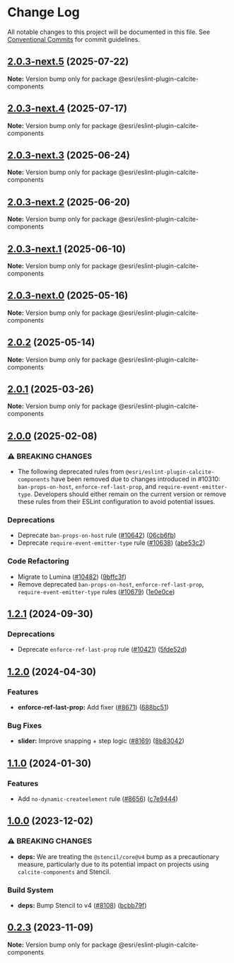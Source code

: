 # Change Log

All notable changes to this project will be documented in this file.
See [Conventional Commits](https://conventionalcommits.org) for commit guidelines.

## [2.0.3-next.5](https://github.com/Esri/calcite-design-system/compare/@esri/eslint-plugin-calcite-components@2.0.3-next.4...@esri/eslint-plugin-calcite-components@2.0.3-next.5) (2025-07-22)

**Note:** Version bump only for package @esri/eslint-plugin-calcite-components

## [2.0.3-next.4](https://github.com/Esri/calcite-design-system/compare/@esri/eslint-plugin-calcite-components@2.0.3-next.3...@esri/eslint-plugin-calcite-components@2.0.3-next.4) (2025-07-17)

**Note:** Version bump only for package @esri/eslint-plugin-calcite-components

## [2.0.3-next.3](https://github.com/Esri/calcite-design-system/compare/@esri/eslint-plugin-calcite-components@2.0.3-next.2...@esri/eslint-plugin-calcite-components@2.0.3-next.3) (2025-06-24)

**Note:** Version bump only for package @esri/eslint-plugin-calcite-components

## [2.0.3-next.2](https://github.com/Esri/calcite-design-system/compare/@esri/eslint-plugin-calcite-components@2.0.3-next.1...@esri/eslint-plugin-calcite-components@2.0.3-next.2) (2025-06-20)

**Note:** Version bump only for package @esri/eslint-plugin-calcite-components

## [2.0.3-next.1](https://github.com/Esri/calcite-design-system/compare/@esri/eslint-plugin-calcite-components@2.0.3-next.0...@esri/eslint-plugin-calcite-components@2.0.3-next.1) (2025-06-10)

**Note:** Version bump only for package @esri/eslint-plugin-calcite-components

## [2.0.3-next.0](https://github.com/Esri/calcite-design-system/compare/@esri/eslint-plugin-calcite-components@2.0.2-next.5...@esri/eslint-plugin-calcite-components@2.0.3-next.0) (2025-05-16)

**Note:** Version bump only for package @esri/eslint-plugin-calcite-components

## [2.0.2](https://github.com/Esri/calcite-design-system/compare/@esri/eslint-plugin-calcite-components@2.0.1...@esri/eslint-plugin-calcite-components@2.0.2) (2025-05-14)

**Note:** Version bump only for package @esri/eslint-plugin-calcite-components

## [2.0.1](https://github.com/Esri/calcite-design-system/compare/@esri/eslint-plugin-calcite-components@2.0.0...@esri/eslint-plugin-calcite-components@2.0.1) (2025-03-26)

**Note:** Version bump only for package @esri/eslint-plugin-calcite-components

## [2.0.0](https://github.com/Esri/calcite-design-system/compare/@esri/eslint-plugin-calcite-components@1.2.1...@esri/eslint-plugin-calcite-components@2.0.0) (2025-02-08)

### ⚠ BREAKING CHANGES

- The following deprecated rules from `@esri/eslint-plugin-calcite-components` have been removed due to changes introduced in #10310: `ban-props-on-host`, `enforce-ref-last-prop`, and `require-event-emitter-type`. Developers should either remain on the current version or remove these rules from their ESLint configuration to avoid potential issues.

### Deprecations

- Deprecate `ban-props-on-host` rule ([#10642](https://github.com/Esri/calcite-design-system/issues/10642)) ([06cb6fb](https://github.com/Esri/calcite-design-system/commit/06cb6fbd72e43edbd8063215c4d80cea9c62783b))
- Deprecate `require-event-emitter-type` rule ([#10638](https://github.com/Esri/calcite-design-system/issues/10638)) ([abe53c2](https://github.com/Esri/calcite-design-system/commit/abe53c20cf2248a0875e5667cdb32f644010f771))

### Code Refactoring

- Migrate to Lumina ([#10482](https://github.com/Esri/calcite-design-system/issues/10482)) ([9bffc3f](https://github.com/Esri/calcite-design-system/commit/9bffc3fcbed65ffb91f089cd7846b1b06ada2b47))
- Remove deprecated `ban-props-on-host`, `enforce-ref-last-prop`, `require-event-emitter-type` rules ([#10679](https://github.com/Esri/calcite-design-system/issues/10679)) ([1e0e0ce](https://github.com/Esri/calcite-design-system/commit/1e0e0ce99aa35d4cdf9be04f8f77647ca7a3b736))

## [1.2.1](https://github.com/Esri/calcite-design-system/compare/@esri/eslint-plugin-calcite-components@1.2.0...@esri/eslint-plugin-calcite-components@1.2.1) (2024-09-30)

### Deprecations

- Deprecate `enforce-ref-last-prop` rule ([#10421](https://github.com/Esri/calcite-design-system/issues/10421)) ([5fde52d](https://github.com/Esri/calcite-design-system/commit/5fde52da05ec10db713e5ae119a6d77499d39ff7))

## [1.2.0](https://github.com/Esri/calcite-design-system/compare/@esri/eslint-plugin-calcite-components@1.1.0...@esri/eslint-plugin-calcite-components@1.2.0) (2024-04-30)

### Features

- **enforce-ref-last-prop:** Add fixer ([#8671](https://github.com/Esri/calcite-design-system/issues/8671)) ([688bc51](https://github.com/Esri/calcite-design-system/commit/688bc51bb06163a0b6b4b1a3c6685c8bed3f235b))

### Bug Fixes

- **slider:** Improve snapping + step logic ([#8169](https://github.com/Esri/calcite-design-system/issues/8169)) ([8b83042](https://github.com/Esri/calcite-design-system/commit/8b83042179b92e580fa4551fe4fcc8d3582aeb95))

## [1.1.0](https://github.com/Esri/calcite-design-system/compare/@esri/eslint-plugin-calcite-components@1.0.0...@esri/eslint-plugin-calcite-components@1.1.0) (2024-01-30)

### Features

- Add `no-dynamic-createelement` rule ([#8656](https://github.com/Esri/calcite-design-system/issues/8656)) ([c7e9444](https://github.com/Esri/calcite-design-system/commit/c7e94441f8cc263935e60a6c920dd9673af9b8c0))

## [1.0.0](https://github.com/Esri/calcite-design-system/compare/@esri/eslint-plugin-calcite-components@0.2.3...@esri/eslint-plugin-calcite-components@1.0.0) (2023-12-02)

### ⚠ BREAKING CHANGES

- **deps:** We are treating the `@stencil/core@v4` bump as a precautionary measure, particularly due to its potential impact on projects using `calcite-components` and Stencil.

### Build System

- **deps:** Bump Stencil to v4 ([#8108](https://github.com/Esri/calcite-design-system/issues/8108)) ([bcbb79f](https://github.com/Esri/calcite-design-system/commit/bcbb79f8c925d505bb4ee5e6a54861c5f6bb88b9))

## [0.2.3](https://github.com/Esri/calcite-design-system/compare/@esri/eslint-plugin-calcite-components@0.2.2...@esri/eslint-plugin-calcite-components@0.2.3) (2023-11-09)

**Note:** Version bump only for package @esri/eslint-plugin-calcite-components
